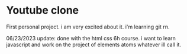# Youtube clone
 First personal project. i am very excited about it. i'm learning git rn.

 06/23/2023 update: done with the html css 6h course. i want to learn javascript and work on the project of elements atoms whatever ill call it.
